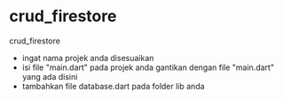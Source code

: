 # crud_firestore
crud_firestore
- ingat nama projek anda disesuaikan
- isi file "main.dart" pada projek anda gantikan dengan file "main.dart" yang ada disini
- tambahkan file database.dart pada folder lib anda
